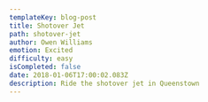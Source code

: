 ```yaml
---
templateKey: blog-post
title: Shotover Jet
path: shotover-jet
author: Owen Williams
emotion: Excited
difficulty: easy
isCompleted: false
date: 2018-01-06T17:00:02.083Z
description: Ride the shotover jet in Queenstown
---
```


